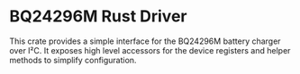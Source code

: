 # BQ24296M Rust Driver

This crate provides a simple interface for the BQ24296M battery charger over I²C.
It exposes high level accessors for the device registers and helper methods to
simplify configuration.

